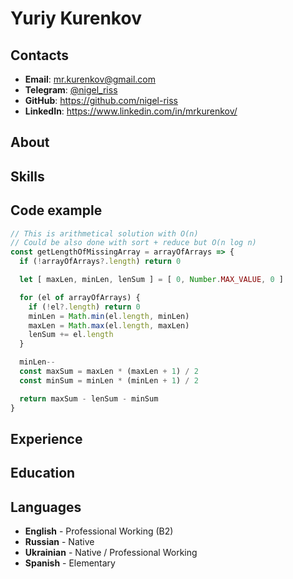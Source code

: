 # Yuriy Kurenkov

## Contacts
* **Email**: [mr.kurenkov@gmail.com](mailto:mr.kurenkov@gmail.com)
* **Telegram**: [@nigel_riss](https://t.me/nigel_riss)
* **GitHub**: <https://github.com/nigel-riss>
* **LinkedIn**: <https://www.linkedin.com/in/mrkurenkov/>

## About

## Skills

## Code example
```javascript
// This is arithmetical solution with O(n)
// Could be also done with sort + reduce but O(n log n)
const getLengthOfMissingArray = arrayOfArrays => {
  if (!arrayOfArrays?.length) return 0

  let [ maxLen, minLen, lenSum ] = [ 0, Number.MAX_VALUE, 0 ]

  for (el of arrayOfArrays) {
    if (!el?.length) return 0
    minLen = Math.min(el.length, minLen)
    maxLen = Math.max(el.length, maxLen)
    lenSum += el.length
  }

  minLen--
  const maxSum = maxLen * (maxLen + 1) / 2
  const minSum = minLen * (minLen + 1) / 2

  return maxSum - lenSum - minSum
}
```

## Experience

## Education

## Languages
* **English** - Professional Working (B2)
* **Russian** - Native
* **Ukrainian** - Native / Professional Working
* **Spanish** - Elementary

